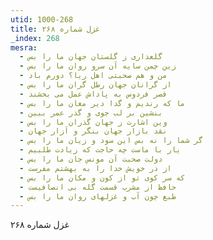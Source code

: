 ```yaml
---
utid: 1000-268
title: غزل شماره ۲۶۸
_index: 268
mesra:
  - گلعذاری ز گلستان جهان ما را بس
  - زین چمن سایه آن سرو روان ما را بس
  - من و هم صحبتی اهل ریا؟ دورم باد
  - از گرانان جهان رطل گران ما را بس
  - قصر فردوس به پاداش عمل می بخشند
  - ما که رندیم و گدا دیر مغان ما را بس
  - بنشین بر لب جوی و گذر عمر ببین
  - وین اشارت ز جهان گذران ما را بس
  - نقد بازار جهان بنگر و آزار جهان
  - گر شما را نه بس این سود و زیان ما را بس
  - یار با ماست چه حاجت که زیادت طلبیم
  - دولت صحبت آن مونس جان ما را بس
  - از در خویش خدا را به بهشتم مفرست
  - که سر کوی تو از کون و مکان ما را بس
  - حافظ از مشرب قسمت گله بی انصافیست
  - طبع چون آب و غزلهای روان ما را بس
---
```

غزل شماره ۲۶۸

